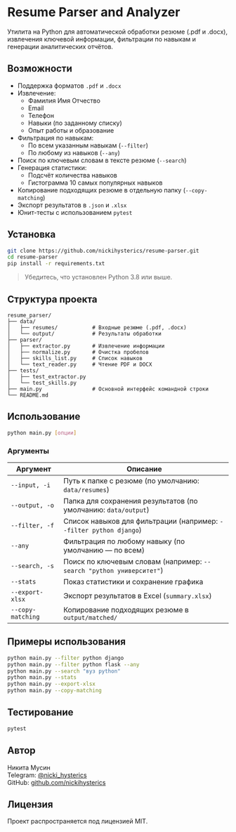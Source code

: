 # Resume Parser and Analyzer

Утилита на Python для автоматической обработки резюме (.pdf и .docx), извлечения ключевой информации, фильтрации по навыкам и генерации аналитических отчётов.

## Возможности

- Поддержка форматов `.pdf` и `.docx`
- Извлечение:
  - Фамилия Имя Отчество
  - Email
  - Телефон
  - Навыки (по заданному списку)
  - Опыт работы и образование
- Фильтрация по навыкам:
  - По всем указанным навыкам (`--filter`)
  - По любому из навыков (`--any`)
- Поиск по ключевым словам в тексте резюме (`--search`)
- Генерация статистики:
  - Подсчёт количества навыков
  - Гистограмма 10 самых популярных навыков
- Копирование подходящих резюме в отдельную папку (`--copy-matching`)
- Экспорт результатов в `.json` и `.xlsx`
- Юнит-тесты с использованием `pytest`

## Установка

```bash
git clone https://github.com/nickihysterics/resume-parser.git
cd resume-parser
pip install -r requirements.txt
```

> Убедитесь, что установлен Python 3.8 или выше.

## Структура проекта

```text
resume_parser/
├── data/
│   ├── resumes/           # Входные резюме (.pdf, .docx)
│   └── output/            # Результаты обработки
├── parser/
│   ├── extractor.py       # Извлечение информации
│   ├── normalize.py       # Очистка пробелов
│   ├── skills_list.py     # Список навыков
│   └── text_reader.py     # Чтение PDF и DOCX
├── tests/
│   ├── test_extractor.py
│   └── test_skills.py
├── main.py                # Основной интерфейс командной строки
└── README.md
```

## Использование

```bash
python main.py [опции]
```

### Аргументы

| Аргумент         | Описание |
|------------------|----------|
| `--input, -i`     | Путь к папке с резюме (по умолчанию: `data/resumes`) |
| `--output, -o`    | Папка для сохранения результатов (по умолчанию: `data/output`) |
| `--filter, -f`    | Список навыков для фильтрации (например: `--filter python django`) |
| `--any`           | Фильтрация по любому навыку (по умолчанию — по всем) |
| `--search, -s`    | Поиск по ключевым словам (например: `--search "python университет"`) |
| `--stats`         | Показ статистики и сохранение графика |
| `--export-xlsx`   | Экспорт результатов в Excel (`summary.xlsx`) |
| `--copy-matching` | Копирование подходящих резюме в `output/matched/` |

## Примеры использования

```bash
python main.py --filter python django
python main.py --filter python flask --any
python main.py --search "вуз python"
python main.py --stats
python main.py --export-xlsx
python main.py --copy-matching
```

## Тестирование

```bash
pytest
```

## Автор

Никита Мусин  
Telegram: [@nicki_hysterics](https://t.me/nicki_hysterics)  
GitHub: [github.com/nickihysterics](https://github.com/nickihysterics)

## Лицензия

Проект распространяется под лицензией MIT.
